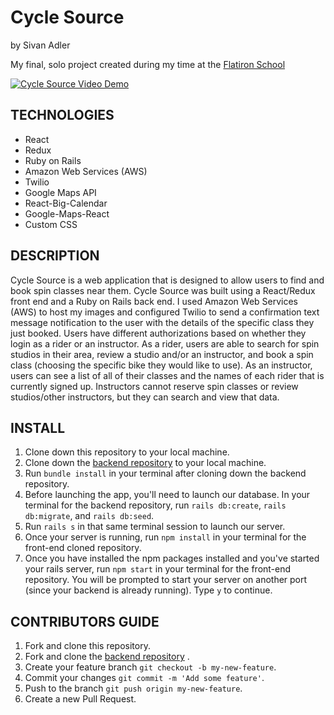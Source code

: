 # Cycle Source
by Sivan Adler


My final, solo project created during my time at the [Flatiron School](https://flatironschool.com/)

[![Cycle Source Video Demo](https://img.youtube.com/vi/VolgRFBhA1A/0.jpg)](https://www.youtube.com/watch?v=VolgRFBhA1A)

## TECHNOLOGIES
- React
- Redux
- Ruby on Rails
- Amazon Web Services (AWS)
- Twilio
- Google Maps API
- React-Big-Calendar
- Google-Maps-React
- Custom CSS

## DESCRIPTION
Cycle Source is a web application that is designed to allow users to find and book spin classes near them. Cycle Source was built using a React/Redux front end and a Ruby on Rails back end. I used Amazon Web Services (AWS) to host my images and configured Twilio to send a confirmation text message notification to the user with the details of the specific class they just booked. Users have different authorizations based on whether they login as a rider or an instructor. As a rider, users are able to search for spin studios in their area, review a studio and/or an instructor, and book a spin class (choosing the specific bike they would like to use). As an instructor, users can see a list of all of their classes and the names of each rider that is currently signed up. Instructors cannot reserve spin classes or review studios/other instructors, but they can search and view that data.

## INSTALL
1. Clone down this repository to your local machine. 
2. Clone down the [backend repository](https://github.com/sivanadler/cycle-source-backend) to your local machine.
3. Run ```bundle install``` in your terminal after cloning down the backend repository. 
4. Before launching the app, you'll need to launch our database. In your terminal for the backend repository, run ```rails db:create```, ```rails db:migrate```, and ```rails db:seed```.
5. Run ```rails s``` in that same terminal session to launch our server.
6. Once your server is running, run ```npm install``` in your terminal for the front-end cloned repository.
7. Once you have installed the npm packages installed and you've started your rails server, run ``` npm start ``` in your terminal for the front-end repository. You will be prompted to start your server on another port (since your backend is already running). Type ```y``` to continue.


## CONTRIBUTORS GUIDE
1. Fork and clone this repository.
2. Fork and clone the [backend repository](https://github.com/sivanadler/cycle-source-backend) .
3. Create your feature branch ```git checkout -b my-new-feature```.
4. Commit your changes ```git commit -m 'Add some feature'```.
5. Push to the branch ```git push origin my-new-feature```.
6. Create a new Pull Request.

